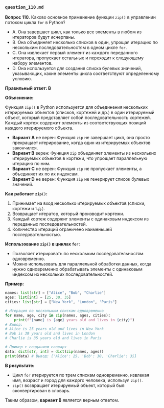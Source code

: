 ### `question_110.md`

**Вопрос 110.** Каково основное применение функции `zip()` в управлении потоком цикла `for` в Python?

- A.  Она завершает цикл, как только все элементы в любом из итераторов будут исчерпаны.
- B.  Она объединяет несколько списков в один, упрощая итерацию по нескольким последовательностям в одном цикле `for`.
- C.  Она извлекает первый элемент из каждого переданного итератора, пропускает остальные и переходит к следующему набору элементов.
- D.  Она используется для создания списка булевых значений, указывающих, какие элементы цикла соответствуют определенному условию.

**Правильный ответ: B**

**Объяснение:**

Функция `zip()` в Python используется для объединения нескольких итерируемых объектов (списков, кортежей и др.) в один итерируемый объект, который представляет собой последовательность кортежей. Каждый кортеж содержит элементы из соответствующих позиций каждого итерируемого объекта.

*   **Вариант A** не верен: Функция `zip` не завершает цикл,  она просто прекращает итерирование, когда один из итерируемых объектов закончился.
*   **Вариант B** верен: Функция `zip` объединяет элементы из нескольких итерируемых объектов в кортежи, что упрощает параллельную итерацию по ним.
*   **Вариант C** не верен: Функция `zip` не пропускает элементы, а объединяет их по их индексам.
*   **Вариант D** не верен: Функция `zip` не генерирует список булевых значений.

**Как работает `zip()`:**

1.  Принимает на вход несколько итерируемых объектов (списки, кортежи и т.д.).
2.  Возвращает итератор, который производит кортежи.
3.  Каждый кортеж содержит элементы с одинаковым индексом из переданных последовательностей.
4.  Количество итераций ограничено наименьшей последовательностью.

**Использование `zip()` в циклах `for`:**

*   Позволяет итерировать по нескольким последовательностям одновременно.
*   Можно использовать для параллельной обработки данных, когда нужно одновременно обрабатывать элементы с одинаковым индексом из нескольких последовательностей.

**Пример:**

```python
names: list[str] = ["Alice", "Bob", "Charlie"]
ages: list[int] = [25, 30, 35]
cities: list[str] = ["New York", "London", "Paris"]

# Итерация по нескольким спискам одновременно
for name, age, city in zip(names, ages, cities):
    print(f"{name} is {age} years old and lives in {city}")
# Вывод:
# Alice is 25 years old and lives in New York
# Bob is 30 years old and lives in London
# Charlie is 35 years old and lives in Paris

# Пример с созданием словаря
data: dict[str, int] = dict(zip(names, ages))
print(data) # Вывод: {'Alice': 25, 'Bob': 30, 'Charlie': 35}
```

**В результате:**

*   Цикл `for` итерируется по трем спискам одновременно, извлекая имя, возраст и город для каждого человека, используя `zip()`.
*   `zip()` возвращает итерируемый объект, который был сконвертирован в словарь.
  
Таким образом, **вариант B** является верным ответом.
